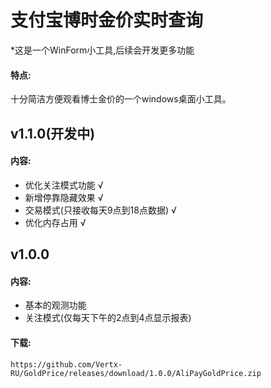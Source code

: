 # 支付宝博时金价实时查询
*这是一个WinForm小工具,后续会开发更多功能
#### 特点:
十分简洁方便观看博士金价的一个windows桌面小工具。

## v1.1.0(开发中)
#### 内容:
- 优化关注模式功能 √
- 新增停靠隐藏效果 √
- 交易模式(只接收每天9点到18点数据) √
- 优化内存占用 √

## v1.0.0
#### 内容:
- 基本的观测功能
- 关注模式(仅每天下午的2点到4点显示报表)

#### 下载:
```https://github.com/Vertx-RU/GoldPrice/releases/download/1.0.0/AliPayGoldPrice.zip```
